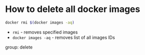 # How to delete all docker images

```bash
docker rmi $(docker images -aq)
```

- `rmi` - removes specified images
- `docker images -aq` - removes list of all images IDs

group: delete

